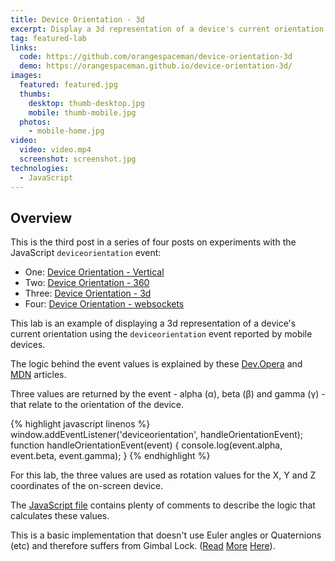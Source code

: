 ```yaml
---
title: Device Orientation - 3d
excerpt: Display a 3d representation of a device's current orientation
tag: featured-lab
links:
  code: https://github.com/orangespaceman/device-orientation-3d
  demo: https://orangespaceman.github.io/device-orientation-3d/
images:
  featured: featured.jpg
  thumbs:
    desktop: thumb-desktop.jpg
    mobile: thumb-mobile.jpg
  photos:
    - mobile-home.jpg
video:
  video: video.mp4
  screenshot: screenshot.jpg
technologies:
  - JavaScript
---
```


## Overview

This is the third post in a series of four posts on experiments with the JavaScript `deviceorientation` event:

 - One: [Device Orientation - Vertical](../device-orientation-vertical/)
 - Two: [Device Orientation - 360](../device-orientation-360/)
 - Three: [Device Orientation - 3d](../device-orientation-3d/)
 - Four: [Device Orientation - websockets](../device-orientation-websockets/)

This lab is an example of displaying a 3d representation of a device's current orientation using the `deviceorientation` event reported by mobile devices.

The logic behind the event values is explained by these [Dev.Opera](https://dev.opera.com/articles/w3c-device-orientation-api/) and [MDN](https://developer.mozilla.org/en-US/docs/Web/API/Detecting_device_orientation) articles.

Three values are returned by the event - alpha (α), beta (β) and gamma (γ) - that relate to the orientation of the device.

{% highlight javascript linenos %}
window.addEventListener('deviceorientation', handleOrientationEvent);
function handleOrientationEvent(event) {
  console.log(event.alpha, event.beta, event.gamma);
}
{% endhighlight %}

For this lab, the three values are used as rotation values for the X, Y and Z coordinates of the on-screen device.

The [JavaScript file](https://github.com/orangespaceman/device-orientation-3d/blob/master/assets/js/device.js) contains plenty of comments to describe the logic that calculates these values.

This is a basic implementation that doesn't use Euler angles or Quaternions (etc) and therefore suffers from Gimbal Lock. ([Read](https://stackoverflow.com/questions/41491940/) [More](https://stackoverflow.com/questions/22609518/) [Here](https://www.w3.org/TR/2016/CR-orientation-event-20160818/#worked-example-2)).
